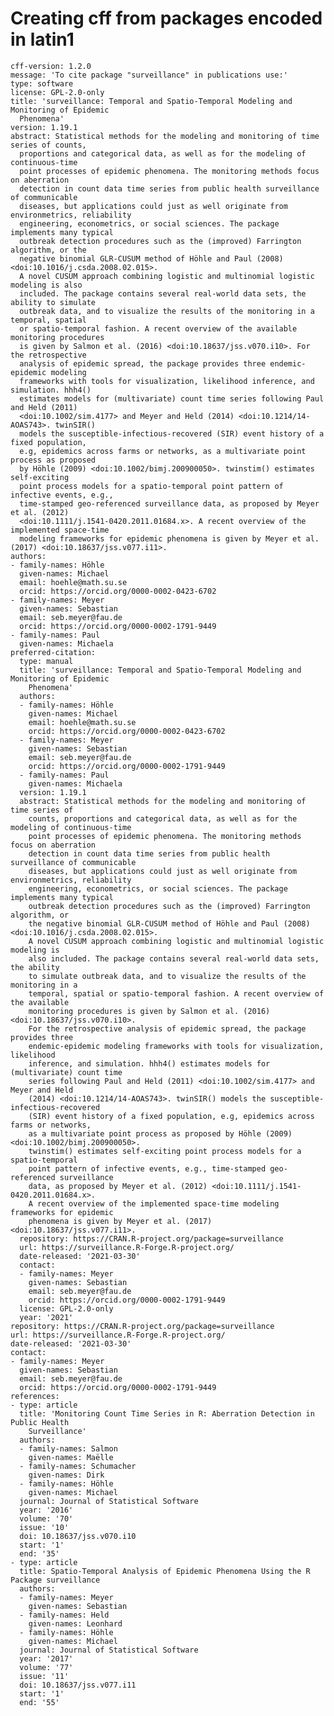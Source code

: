 # Creating cff from packages encoded in latin1

    cff-version: 1.2.0
    message: 'To cite package "surveillance" in publications use:'
    type: software
    license: GPL-2.0-only
    title: 'surveillance: Temporal and Spatio-Temporal Modeling and Monitoring of Epidemic
      Phenomena'
    version: 1.19.1
    abstract: Statistical methods for the modeling and monitoring of time series of counts,
      proportions and categorical data, as well as for the modeling of continuous-time
      point processes of epidemic phenomena. The monitoring methods focus on aberration
      detection in count data time series from public health surveillance of communicable
      diseases, but applications could just as well originate from environmetrics, reliability
      engineering, econometrics, or social sciences. The package implements many typical
      outbreak detection procedures such as the (improved) Farrington algorithm, or the
      negative binomial GLR-CUSUM method of Höhle and Paul (2008) <doi:10.1016/j.csda.2008.02.015>.
      A novel CUSUM approach combining logistic and multinomial logistic modeling is also
      included. The package contains several real-world data sets, the ability to simulate
      outbreak data, and to visualize the results of the monitoring in a temporal, spatial
      or spatio-temporal fashion. A recent overview of the available monitoring procedures
      is given by Salmon et al. (2016) <doi:10.18637/jss.v070.i10>. For the retrospective
      analysis of epidemic spread, the package provides three endemic-epidemic modeling
      frameworks with tools for visualization, likelihood inference, and simulation. hhh4()
      estimates models for (multivariate) count time series following Paul and Held (2011)
      <doi:10.1002/sim.4177> and Meyer and Held (2014) <doi:10.1214/14-AOAS743>. twinSIR()
      models the susceptible-infectious-recovered (SIR) event history of a fixed population,
      e.g, epidemics across farms or networks, as a multivariate point process as proposed
      by Höhle (2009) <doi:10.1002/bimj.200900050>. twinstim() estimates self-exciting
      point process models for a spatio-temporal point pattern of infective events, e.g.,
      time-stamped geo-referenced surveillance data, as proposed by Meyer et al. (2012)
      <doi:10.1111/j.1541-0420.2011.01684.x>. A recent overview of the implemented space-time
      modeling frameworks for epidemic phenomena is given by Meyer et al. (2017) <doi:10.18637/jss.v077.i11>.
    authors:
    - family-names: Höhle
      given-names: Michael
      email: hoehle@math.su.se
      orcid: https://orcid.org/0000-0002-0423-6702
    - family-names: Meyer
      given-names: Sebastian
      email: seb.meyer@fau.de
      orcid: https://orcid.org/0000-0002-1791-9449
    - family-names: Paul
      given-names: Michaela
    preferred-citation:
      type: manual
      title: 'surveillance: Temporal and Spatio-Temporal Modeling and Monitoring of Epidemic
        Phenomena'
      authors:
      - family-names: Höhle
        given-names: Michael
        email: hoehle@math.su.se
        orcid: https://orcid.org/0000-0002-0423-6702
      - family-names: Meyer
        given-names: Sebastian
        email: seb.meyer@fau.de
        orcid: https://orcid.org/0000-0002-1791-9449
      - family-names: Paul
        given-names: Michaela
      version: 1.19.1
      abstract: Statistical methods for the modeling and monitoring of time series of
        counts, proportions and categorical data, as well as for the modeling of continuous-time
        point processes of epidemic phenomena. The monitoring methods focus on aberration
        detection in count data time series from public health surveillance of communicable
        diseases, but applications could just as well originate from environmetrics, reliability
        engineering, econometrics, or social sciences. The package implements many typical
        outbreak detection procedures such as the (improved) Farrington algorithm, or
        the negative binomial GLR-CUSUM method of Höhle and Paul (2008) <doi:10.1016/j.csda.2008.02.015>.
        A novel CUSUM approach combining logistic and multinomial logistic modeling is
        also included. The package contains several real-world data sets, the ability
        to simulate outbreak data, and to visualize the results of the monitoring in a
        temporal, spatial or spatio-temporal fashion. A recent overview of the available
        monitoring procedures is given by Salmon et al. (2016) <doi:10.18637/jss.v070.i10>.
        For the retrospective analysis of epidemic spread, the package provides three
        endemic-epidemic modeling frameworks with tools for visualization, likelihood
        inference, and simulation. hhh4() estimates models for (multivariate) count time
        series following Paul and Held (2011) <doi:10.1002/sim.4177> and Meyer and Held
        (2014) <doi:10.1214/14-AOAS743>. twinSIR() models the susceptible-infectious-recovered
        (SIR) event history of a fixed population, e.g, epidemics across farms or networks,
        as a multivariate point process as proposed by Höhle (2009) <doi:10.1002/bimj.200900050>.
        twinstim() estimates self-exciting point process models for a spatio-temporal
        point pattern of infective events, e.g., time-stamped geo-referenced surveillance
        data, as proposed by Meyer et al. (2012) <doi:10.1111/j.1541-0420.2011.01684.x>.
        A recent overview of the implemented space-time modeling frameworks for epidemic
        phenomena is given by Meyer et al. (2017) <doi:10.18637/jss.v077.i11>.
      repository: https://CRAN.R-project.org/package=surveillance
      url: https://surveillance.R-Forge.R-project.org/
      date-released: '2021-03-30'
      contact:
      - family-names: Meyer
        given-names: Sebastian
        email: seb.meyer@fau.de
        orcid: https://orcid.org/0000-0002-1791-9449
      license: GPL-2.0-only
      year: '2021'
    repository: https://CRAN.R-project.org/package=surveillance
    url: https://surveillance.R-Forge.R-project.org/
    date-released: '2021-03-30'
    contact:
    - family-names: Meyer
      given-names: Sebastian
      email: seb.meyer@fau.de
      orcid: https://orcid.org/0000-0002-1791-9449
    references:
    - type: article
      title: 'Monitoring Count Time Series in R: Aberration Detection in Public Health
        Surveillance'
      authors:
      - family-names: Salmon
        given-names: Maëlle
      - family-names: Schumacher
        given-names: Dirk
      - family-names: Höhle
        given-names: Michael
      journal: Journal of Statistical Software
      year: '2016'
      volume: '70'
      issue: '10'
      doi: 10.18637/jss.v070.i10
      start: '1'
      end: '35'
    - type: article
      title: Spatio-Temporal Analysis of Epidemic Phenomena Using the R Package surveillance
      authors:
      - family-names: Meyer
        given-names: Sebastian
      - family-names: Held
        given-names: Leonhard
      - family-names: Höhle
        given-names: Michael
      journal: Journal of Statistical Software
      year: '2017'
      volume: '77'
      issue: '11'
      doi: 10.18637/jss.v077.i11
      start: '1'
      end: '55'

